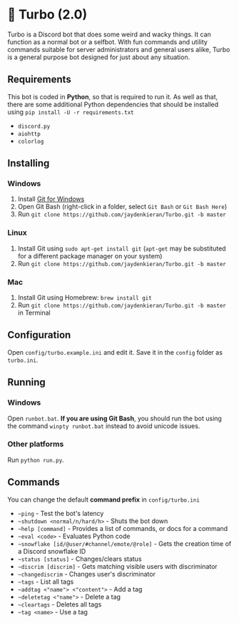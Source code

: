 # :rocket: Turbo (2.0)
Turbo is a Discord bot that does some weird and wacky things. It can function as a normal bot or a selfbot. With fun commands and utility commands suitable for server administrators and general users alike, Turbo is a general purpose bot designed for just about any situation.

## Requirements
This bot is coded in **Python**, so that is required to run it. As well as that, there are some additional Python dependencies that should be installed using `pip install -U -r requirements.txt`

- `discord.py`
- `aiohttp`
- `colorlog`

## Installing
### Windows
1. Install [Git for Windows](https://git-for-windows.github.io/)
2. Open Git Bash (right-click in a folder, select `Git Bash` or `Git Bash Here`)
3. Run `git clone https://github.com/jaydenkieran/Turbo.git -b master`

### Linux
1. Install Git using `sudo apt-get install git` (`apt-get` may be substituted for a different package manager on your system)
2. Run `git clone https://github.com/jaydenkieran/Turbo.git -b master`

### Mac
1. Install Git using Homebrew: `brew install git`
2. Run `git clone https://github.com/jaydenkieran/Turbo.git -b master` in Terminal

## Configuration
Open `config/turbo.example.ini` and edit it. Save it in the `config` folder as `turbo.ini`.

## Running
### Windows
Open `runbot.bat`. **If you are using Git Bash**, you should run the bot using the command `winpty runbot.bat` instead to avoid unicode issues.
### Other platforms
Run `python run.py`.

## Commands
You can change the default **command prefix** in `config/turbo.ini`

- `~ping` - Test the bot's latency
- `~shutdown <normal/n/hard/h>` - Shuts the bot down
- `~help [command]` - Provides a list of commands, or docs for a command
- `~eval <code>` - Evaluates Python code
- `~snowflake [id/@user/#channel/emote/@role]` - Gets the creation time of a Discord snowflake ID
- `~status [status]` - Changes/clears status
- `~discrim [discrim]` - Gets matching visible users with discriminator
- `~changediscrim` - Changes user's discriminator
- `~tags` - List all tags
- `~addtag <"name"> <"content">` - Add a tag
- `~deletetag <"name">` - Delete a tag
- `~cleartags` - Deletes all tags
- `~tag <name>` - Use a tag
